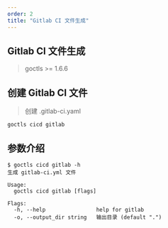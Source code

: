 ```yaml
---
order: 2
title: "Gitlab CI 文件生成"
---
```


## Gitlab CI 文件生成

> goctls >= 1.6.6

## 创建 Gitlab CI 文件

> 创建 .gitlab-ci.yaml

```shell
goctls cicd gitlab
```

## 参数介绍

```shell
$ goctls cicd gitlab -h
生成 gitlab-ci.yml 文件

Usage:
  goctls cicd gitlab [flags]

Flags:
  -h, --help                help for gitlab
  -o, --output_dir string   输出目录 (default ".")
```

